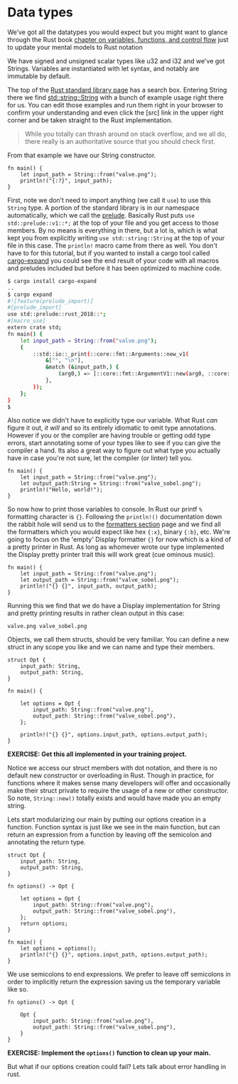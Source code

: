 # Data types

We’ve got all the datatypes you would expect but you might want to glance through the Rust book [chapter on variables, functions, and control flow](https://doc.rust-lang.org/book/ch03-01-variables-and-mutability.html) just to update your mental models to Rust notation

We have signed and unsigned scalar types like u32 and i32 and we've got Strings. Variables are instantiated with let syntax, and notably are immutable by default.

The top of the [Rust standard library page](https://doc.rust-lang.org/std/) has a search box. Entering String there we find [std::string::String](https://doc.rust-lang.org/std/string/struct.String.html#method.from) with a bunch of example usage right there for us. You can edit those examples and run them right in your browser to confirm your understanding and even click the [src] link in the upper right corner and be taken straight to the Rust implementation.

> While you totally can thrash around on stack overflow, and we all do, there really is an authoritative source that you should check first.

From that example we have our String constructor.

```rust,no_run
fn main() {
    let input_path = String::from("valve.png");
    println!("{:?}", input_path);
}
```

First, note we don’t need to import anything (we call it `use`) to use this `String` type. A portion of the standard library is in our namespace automatically, which we call the [prelude](https://doc.rust-lang.org/std/prelude/index.html). Basically Rust puts `use std::prelude::v1::*;` at the top of your file and you get access to those members. By no means is everything in there, but a lot is, which is what kept you from explicitly writing `use std::string::String` at the top of your file in this case. The `println!` macro came from there as well. You don't have to for this tutorial, but if you wanted to install a cargo tool called [cargo-expand](https://github.com/dtolnay/cargo-expand) you could see the end result of your code with all macros and preludes included but before it has been optimized to machine code.

```bash
$ cargo install cargo-expand
..
$ cargo expand
#![feature(prelude_import)]
#[prelude_import]
use std::prelude::rust_2018::*;
#[macro_use]
extern crate std;
fn main() {
    let input_path = String::from("valve.png");
    {
        ::std::io::_print(::core::fmt::Arguments::new_v1(
            &["", "\n"],
            &match (&input_path,) {
                (arg0,) => [::core::fmt::ArgumentV1::new(arg0, ::core::fmt::Debug::fmt)],
            },
        ));
    };
}
$
```

Also notice we didn't have to explicitly type our variable. What Rust *can* figure it out, *it will* and so its entirely idiomatic to omit type annotations. However if you or the compiler are having trouble or getting odd type errors, start annotating some of your types like to see if you can give the compiler a hand. Its also a great way to figure out what type you actually have in case you're not sure, let the compiler (or linter) tell you.

```rust,editable
fn main() {
    let input_path = String::from("valve.png");
    let output_path:String = String::from("valve_sobel.png");
    println!("Hello, world!");
}
```

So now how to print those variables to console.  In Rust our printf `%` formatting character is `{}`. Following the `println!()` documentation down the rabbit hole will send us to the [formatters section](https://doc.rust-lang.org/std/fmt/index.html) page and we find all the formatters which you would expect like hex `{:x}`, binary `{:b}`, etc. We're going to focus on the 'empty' Display formatter `{}` for now which is a kind of a pretty printer in Rust. As long as whomever wrote our type implemented the Display pretty printer trait this will work great (cue ominous music).

```rust,editable
fn main() {
    let input_path = String::from("valve.png");
    let output_path = String::from("valve_sobel.png");
    println!("{} {}", input_path, output_path);
}
```

Running this we find that we do have a Display implementation for String and pretty printing results in rather clean output in this case:

```text
valve.png valve_sobel.png
```

Objects, we call them structs, should be very familiar. You can define a new struct in any scope you like and we can name and type their members.

```rust,editable
struct Opt {
    input_path: String,
    output_path: String,
}

fn main() {

    let options = Opt {
        input_path: String::from("valve.png"),
        output_path: String::from("valve_sobel.png"),
    };

    println!("{} {}", options.input_path, options.output_path);
}
```

**EXERCISE: Get this all implemented in your training project.**

Notice we access our struct members with dot notation, and there is no default new constructor or overloading in Rust. Though in practice, for functions where it makes sense many developers will offer and occasionally make their struct private to require the usage of a new or other constructor. So note, `String::new()` totally exists and would have made you an empty string.

Lets start modularizing our main by putting our options creation in a function. Function syntax is just like we see in the main function, but can return an expression from a function by leaving off the semicolon and annotating the return type.

```rust,editable
struct Opt {
    input_path: String,
    output_path: String,
}

fn options() -> Opt {

    let options = Opt {
        input_path: String::from("valve.png"),
        output_path: String::from("valve_sobel.png"),
    };
    return options;
}

fn main() {
    let options = options();
    println!("{} {}", options.input_path, options.output_path);
}
```

We use semicolons to end expressions. We prefer to leave off semicolons in order to implicitly return the expression saving us the temporary variable like so.

```rust,ignore,no_run
fn options() -> Opt {

    Opt {
        input_path: String::from("valve.png"),
        output_path: String::from("valve_sobel.png"),
    }
}
```

**EXERCISE: Implement the `options()` function to clean up your main.**

But what if our options creation could fail? Lets talk about error handling in rust.

